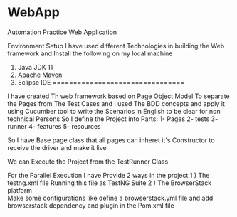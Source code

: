 # WebApp
Automation Practice Web Application

Environment Setup
I have used different Technologies in building the Web framework and Install the following on my local machine
1) Java JDK 11
2) Apache Maven
3) Eclipse IDE
                                                     ================================

I have created Th web framework based on Page Object Model To separate the Pages from The Test Cases
and I used The BDD concepts and apply it using Cucumber tool to write the Scenarios in English to be clear for non technical Persons
So I define the Project into Parts:
  1- Pages 
  2- tests
  3- runner 
  4- features 
  5- resources

  So I have Base page class that all pages can inheret it's Constructor to receive the driver and make it live 

  We can Execute the Project from the TestRunner Class 

  For the Parallel Execution I have Provide 2 ways in the project 
     1 ) The testng.xml file 
         Running this file as TestNG Suite
     2 ) The BrowserStack platform  
         Make some configurations like 
         define a browserstack.yml file and add browserstack dependency and plugin in the Pom.xml file
         
  
   
